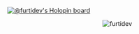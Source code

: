 [![@furtidev's Holopin board](https://holopin.io/api/user/board?user=furtidev)](https://holopin.io/@furtidev)
<p align="center"><img align="center" src="https://github-readme-stats.vercel.app/api/top-langs?username=furtidev&show_icons=true&theme=dracula&locale=en&layout=compact" alt="furtidev" /></p>

